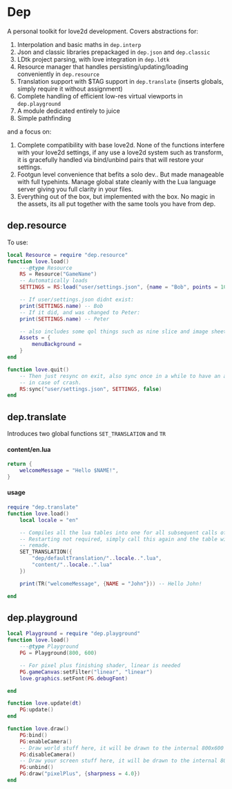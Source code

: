 # Dep

A personal toolkit for love2d development.
Covers abstractions for:

1) Interpolation and basic maths in `dep.interp`
2) Json and classic libraries prepackaged in `dep.json` and `dep.classic`
3) LDtk project parsing, with love integration in `dep.ldtk`
4) Resource manager that handles persisting/updating/loading conveniently in `dep.resource`
5) Translation support with $TAG support in `dep.translate` (inserts globals, simply require it without assignment)
6) Complete handling of efficient low-res virtual viewports in `dep.playground`
7) A module dedicated entirely to juice
8) Simple pathfinding

and a focus on:

1) Complete compatibility with base love2d. None of the functions interfere with your love2d settings,
if any use a love2d system such as transform, it is gracefully handled via bind/unbind pairs that will
restore your settings.
2) Footgun level convenience that befits a solo dev.. But made manageable with full typehints. Manage global state
cleanly with the Lua language server giving you full clarity in your files.
3) Everything out of the box, but implemented with the box. No magic in the assets, its all put together with the same
tools you have from dep.

## dep.resource

To use:

```lua
local Resource = require "dep.resource"
function love.load()
    ---@type Resource
    RS = Resource("GameName")
    -- Automatically loads
    SETTINGS = RS:load("user/settings.json", {name = "Bob", points = 10.0}, false)

    -- If user/settings.json didnt exist:
    print(SETTINGS.name) -- Bob
    -- If it did, and was changed to Peter:
    print(SETTINGS.name) -- Peter

    -- also includes some qol things such as nine slice and image sheet.
    Assets = {
        menuBackground = 
    }
end

function love.quit()
    -- Then just resync on exit, also sync once in a while to have an autosave
    -- in case of crash.
    RS:sync("user/settings.json", SETTINGS, false)
end
```

## dep.translate

Introduces two global functions `SET_TRANSLATION` and `TR`

#### content/en.lua
```lua
return {
    welcomeMessage = "Hello $NAME!",
}
```
#### usage
```lua
require "dep.translate"
function love.load()
    local locale = "en"

    -- Compiles all the lua tables into one for all subsequent calls of TR.
    -- Restarting not required, simply call this again and the table will be
    -- remade.
    SET_TRANSLATION({
        "dep/defaultTranslation/"..locale..".lua",
        "content/"..locale..".lua"
    })

    print(TR("welcomeMessage", {NAME = "John"})) -- Hello John!

end
```

## dep.playground

```lua
local Playground = require "dep.playground"
function love.load()
    ---@type Playground
    PG = Playground(800, 600)

    -- For pixel plus finishing shader, linear is needed
    PG.gameCanvas:setFilter("linear", "linear")
    love.graphics.setFont(PG.debugFont)

end

function love.update(dt)
    PG:update()
end

function love.draw()
    PG:bind()
    PG:enableCamera()
    -- Draw world stuff here, it will be drawn to the internal 800x600 rt in world space.
    PG:disableCamera()
    -- Draw your screen stuff here, it will be drawn to the internal 800x600 rt
    PG:unbind()
    PG:draw("pixelPlus", {sharpness = 4.0})
end
```
